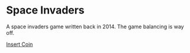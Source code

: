 # Space Invaders

A space invaders game written back in 2014. The game balancing is way off.

[Insert Coin](https://tomcahill.github.io/space-invaders)
